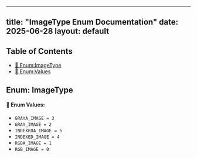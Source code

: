 <!-- Formatted by A³BS formatter.py -->
<!-- Generated by A³BS document.py -->
---
title: "ImageType Enum Documentation"
date: 2025-06-28
layout: default
---

## Table of Contents
- [🔧 Enum:ImageType](#enum-imagetype)
- [🔧 Enum:Values](#enum-values)
## Enum: ImageType
#### 📝 Enum Values:
<a name="enum-values"></a>
  - `GRAYA_IMAGE = 3`
  - `GRAY_IMAGE = 2`
  - `INDEXEDA_IMAGE = 5`
  - `INDEXED_IMAGE = 4`
  - `RGBA_IMAGE = 1`
  - `RGB_IMAGE = 0`